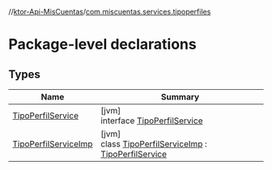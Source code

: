 //[ktor-Api-MisCuentas](../../index.md)/[com.miscuentas.services.tipoperfiles](index.md)

# Package-level declarations

## Types

| Name | Summary |
|---|---|
| [TipoPerfilService](-tipo-perfil-service/index.md) | [jvm]<br>interface [TipoPerfilService](-tipo-perfil-service/index.md) |
| [TipoPerfilServiceImp](-tipo-perfil-service-imp/index.md) | [jvm]<br>class [TipoPerfilServiceImp](-tipo-perfil-service-imp/index.md) : [TipoPerfilService](-tipo-perfil-service/index.md) |
